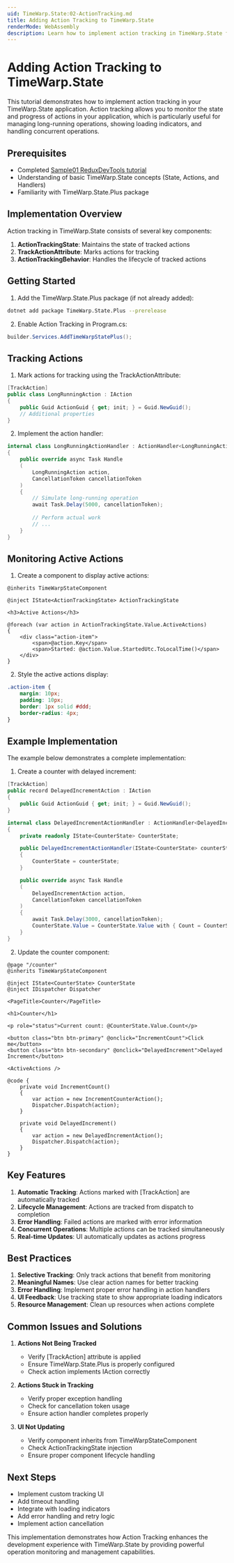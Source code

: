 ```yaml
---
uid: TimeWarp.State:02-ActionTracking.md
title: Adding Action Tracking to TimeWarp.State
renderMode: WebAssembly
description: Learn how to implement action tracking in TimeWarp.State for monitoring long-running operations
---
```


# Adding Action Tracking to TimeWarp.State

This tutorial demonstrates how to implement action tracking in your TimeWarp.State application. Action tracking allows you to monitor the state and progress of actions in your application, which is particularly useful for managing long-running operations, showing loading indicators, and handling concurrent operations.

## Prerequisites

- Completed [Sample01 ReduxDevTools tutorial](xref:TimeWarp.State:01-ReduxDevTools.md)
- Understanding of basic TimeWarp.State concepts (State, Actions, and Handlers)
- Familiarity with TimeWarp.State.Plus package

## Implementation Overview

Action tracking in TimeWarp.State consists of several key components:

1. **ActionTrackingState**: Maintains the state of tracked actions
2. **TrackActionAttribute**: Marks actions for tracking
3. **ActionTrackingBehavior**: Handles the lifecycle of tracked actions

## Getting Started

1. Add the TimeWarp.State.Plus package (if not already added):
```bash
dotnet add package TimeWarp.State.Plus --prerelease
```

2. Enable Action Tracking in Program.cs:
```csharp
builder.Services.AddTimeWarpStatePlus();
```

## Tracking Actions

1. Mark actions for tracking using the TrackActionAttribute:
```csharp
[TrackAction]
public class LongRunningAction : IAction
{
    public Guid ActionGuid { get; init; } = Guid.NewGuid();
    // Additional properties
}
```

2. Implement the action handler:
```csharp
internal class LongRunningActionHandler : ActionHandler<LongRunningAction>
{
    public override async Task Handle
    (
        LongRunningAction action,
        CancellationToken cancellationToken
    )
    {
        // Simulate long-running operation
        await Task.Delay(5000, cancellationToken);
        
        // Perform actual work
        // ...
    }
}
```

## Monitoring Active Actions

1. Create a component to display active actions:
```razor
@inherits TimeWarpStateComponent

@inject IState<ActionTrackingState> ActionTrackingState

<h3>Active Actions</h3>

@foreach (var action in ActionTrackingState.Value.ActiveActions)
{
    <div class="action-item">
        <span>@action.Key</span>
        <span>Started: @action.Value.StartedUtc.ToLocalTime()</span>
    </div>
}
```

2. Style the active actions display:
```css
.action-item {
    margin: 10px;
    padding: 10px;
    border: 1px solid #ddd;
    border-radius: 4px;
}
```

## Example Implementation

The example below demonstrates a complete implementation:

1. Create a counter with delayed increment:
```csharp
[TrackAction]
public record DelayedIncrementAction : IAction
{
    public Guid ActionGuid { get; init; } = Guid.NewGuid();
}

internal class DelayedIncrementActionHandler : ActionHandler<DelayedIncrementAction>
{
    private readonly IState<CounterState> CounterState;

    public DelayedIncrementActionHandler(IState<CounterState> counterState)
    {
        CounterState = counterState;
    }

    public override async Task Handle
    (
        DelayedIncrementAction action,
        CancellationToken cancellationToken
    )
    {
        await Task.Delay(3000, cancellationToken);
        CounterState.Value = CounterState.Value with { Count = CounterState.Value.Count + 1 };
    }
}
```

2. Update the counter component:
```razor
@page "/counter"
@inherits TimeWarpStateComponent

@inject IState<CounterState> CounterState
@inject IDispatcher Dispatcher

<PageTitle>Counter</PageTitle>

<h1>Counter</h1>

<p role="status">Current count: @CounterState.Value.Count</p>

<button class="btn btn-primary" @onclick="IncrementCount">Click me</button>
<button class="btn btn-secondary" @onclick="DelayedIncrement">Delayed Increment</button>

<ActiveActions />

@code {
    private void IncrementCount()
    {
        var action = new IncrementCounterAction();
        Dispatcher.Dispatch(action);
    }

    private void DelayedIncrement()
    {
        var action = new DelayedIncrementAction();
        Dispatcher.Dispatch(action);
    }
}
```

## Key Features

1. **Automatic Tracking**: Actions marked with [TrackAction] are automatically tracked
2. **Lifecycle Management**: Actions are tracked from dispatch to completion
3. **Error Handling**: Failed actions are marked with error information
4. **Concurrent Operations**: Multiple actions can be tracked simultaneously
5. **Real-time Updates**: UI automatically updates as actions progress

## Best Practices

1. **Selective Tracking**: Only track actions that benefit from monitoring
2. **Meaningful Names**: Use clear action names for better tracking
3. **Error Handling**: Implement proper error handling in action handlers
4. **UI Feedback**: Use tracking state to show appropriate loading indicators
5. **Resource Management**: Clean up resources when actions complete

## Common Issues and Solutions

1. **Actions Not Being Tracked**
   - Verify [TrackAction] attribute is applied
   - Ensure TimeWarp.State.Plus is properly configured
   - Check action implements IAction correctly

2. **Actions Stuck in Tracking**
   - Verify proper exception handling
   - Check for cancellation token usage
   - Ensure action handler completes properly

3. **UI Not Updating**
   - Verify component inherits from TimeWarpStateComponent
   - Check ActionTrackingState injection
   - Ensure proper component lifecycle handling

## Next Steps

- Implement custom tracking UI
- Add timeout handling
- Integrate with loading indicators
- Add error handling and retry logic
- Implement action cancellation

This implementation demonstrates how Action Tracking enhances the development experience with TimeWarp.State by providing powerful operation monitoring and management capabilities.
